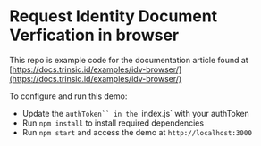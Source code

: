 # Request Identity Document Verfication in browser

This repo is example code for the documentation article found at [https://docs.trinsic.id/examples/idv-browser/](https://docs.trinsic.id/examples/idv-browser/)

To configure and run this demo:

- Update the `authToken`` in the `index.js` with your authToken
- Run `npm install` to install required dependencies
- Run `npm start` and access the demo at `http://localhost:3000`

